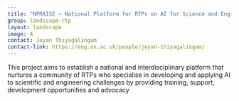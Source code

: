 ```yaml
---
title: "NPRAISE – National Platform for RTPs on AI for Science and Engineering"
group: landscape-rtp
layout: landscape
image: A
contact: Jeyan Thiyagalingam
contact-link: https://eng.ox.ac.uk/people/jeyan-thiyagalingam/
---
```


This project aims to establish a national and interdisciplinary platform that nurtures a community of RTPs who specialise in developing and applying AI to scientific and engineering challenges by providing training, support, development opportunities and advocacy
